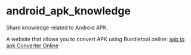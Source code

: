 # android_apk_knowledge
Share knowledge related to Android APK.

A website that allows you to convert APK using Bundletool online: [aab to apk Converter Online](https://aabtoapk.online/)
